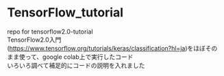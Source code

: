 # TensorFlow_tutorial
repo for tensorflow2.0-tutorial\
TensorFlow2.0入門(https://www.tensorflow.org/tutorials/keras/classification?hl=ja)をほぼそのまま使って、google colab上で実行したコード\
いろいろ調べて補足的にコードの説明を入れました
